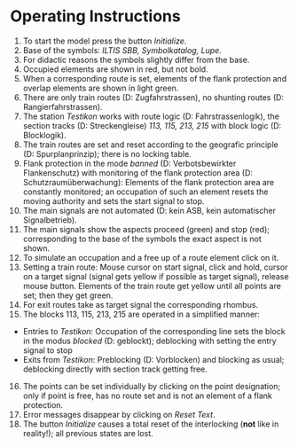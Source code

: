 # Operating Instructions
1. To start the model press the button *Initialize*.
2. Base of the symbols: *ILTIS SBB, Symbolkatalog, Lupe*.
3. For didactic reasons the symbols slightly differ from the base.
4. Occupied elements are shown in red, but not bold.
5. When a corresponding route is set, elements of the flank protection and overlap elements are shown in light green.
6. There are only train routes (D: Zugfahrstrassen), no shunting routes (D: Rangierfahrstrassen).
7. The station *Testikon* works with route logic (D: Fahrstrassenlogik), the section tracks (D: Streckengleise) *113, 115, 213, 215* with block logic (D: Blocklogik).
8. The train routes are set and reset according to the geografic principle (D: Spurplanprinzip); there is no locking table.
9. Flank protection in the mode *banned* (D: Verbotsbewirkter Flankenschutz) with monitoring of the flank protection area (D: Schutzraumüberwachung): Elements of the flank protection area are constantly monitored; an occupation of such an element resets the moving authority and sets the start signal to stop.
10. The main signals are not automated (D: kein ASB, kein automatischer Signalbetrieb).
11. The main signals show the aspects proceed (green) and stop (red); corresponding to the base of the symbols the exact aspect is not shown.
12. To simulate an occupation and a free up of a route element click on it.
13. Setting a train route: Mouse cursor on start signal, click and hold, cursor on a target signal (signal gets yellow if possible as target signal), release mouse button. Elements of the train route get yellow until all points are set; then they get green.
14. For exit routes take as target signal the corresponding rhombus.
15. The blocks 113, 115, 213, 215 are operated in a simplified manner:
- Entries to *Testikon*: Occupation of the corresponding line sets the block in the modus *blocked* (D: geblockt); deblocking with setting the entry signal to stop
- Exits from *Testikon*: Preblocking (D: Vorblocken) and blocking as usual; deblocking directly with section track getting free.  
16. The points can be set individually by clicking on the point designation; only if point is free, has no route set and is not an element of a flank protection.
17. Error messages disappear by clicking on *Reset Text*.
18. The button *Initialize* causes a total reset of the interlocking (**not** like in reality!); all previous states are lost.
  
